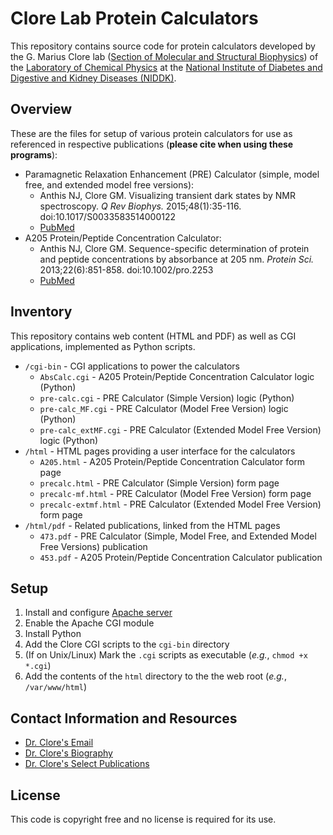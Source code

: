 # Clore Lab Protein Calculators

This repository contains source code for protein calculators developed by the G. Marius Clore lab
([Section of Molecular and Structural Biophysics][section]) of the [Laboratory of Chemical Physics][lab] at the [National Institute
of Diabetes and Digestive and Kidney Diseases (NIDDK)][niddk].

## Overview

These are the files for setup of various protein calculators for use as referenced in respective publications (**please cite when using these programs**):

- Paramagnetic Relaxation Enhancement (PRE) Calculator (simple, model free, and extended model free versions):
  - Anthis NJ, Clore GM. Visualizing transient dark states by NMR spectroscopy. _Q Rev Biophys._ 2015;48(1):35-116. doi:10.1017/S0033583514000122
  - [PubMed](https://www.pubmed.ncbi.nlm.nih.gov/25710841)
- A205 Protein/Peptide Concentration Calculator:
  - Anthis NJ, Clore GM. Sequence-specific determination of protein and peptide concentrations by absorbance at 205 nm. _Protein Sci._ 2013;22(6):851-858. doi:10.1002/pro.2253
  - [PubMed](https://www.ncbi.nlm.nih.gov/pubmed/23526461)

## Inventory

This repository contains web content (HTML and PDF) as well as CGI applications, implemented as Python scripts.

- `/cgi-bin` - CGI applications to power the calculators
  - `AbsCalc.cgi` - A205 Protein/Peptide Concentration Calculator logic (Python)
  - `pre-calc.cgi` - PRE Calculator (Simple Version) logic (Python)
  - `pre-calc_MF.cgi` - PRE Calculator (Model Free Version) logic (Python)
  - `pre-calc_extMF.cgi` - PRE Calculator (Extended Model Free Version) logic (Python)
- `/html` - HTML pages providing a user interface for the calculators
  - `A205.html` - A205 Protein/Peptide Concentration Calculator form page
  - `precalc.html` - PRE Calculator (Simple Version) form page
  - `precalc-mf.html` - PRE Calculator (Model Free Version) form page
  - `precalc-extmf.html` - PRE Calculator (Extended Model Free Version) form page
- `/html/pdf` - Related publications, linked from the HTML pages
  - `473.pdf` - PRE Calculator (Simple, Model Free, and Extended Model Free Versions) publication
  - `453.pdf` - A205 Protein/Peptide Concentration Calculator publication

## Setup

1. Install and configure [Apache server][apache]
2. Enable the Apache CGI module
3. Install Python
4. Add the Clore CGI scripts to the `cgi-bin` directory
5. (If on Unix/Linux) Mark the `.cgi` scripts as executable (_e.g._, `chmod +x *.cgi`)
6. Add the contents of the `html` directory to the the web root (_e.g._, `/var/www/html`)

## Contact Information and Resources

- [Dr. Clore's Email][email]
- [Dr. Clore's Biography][bio]
- [Dr. Clore's Select Publications][pubs]

## License

This code is copyright free and no license is required for its use.

[email]: mailto:mariusc@intra.niddk.nih.gov
[bio]: https://www.niddk.nih.gov/about-niddk/staff-directory/biography/clore-marius
[pubs]: https://www.niddk.nih.gov/about-niddk/staff-directory/biography/clore-marius/publications
[section]: https://www.niddk.nih.gov/research-funding/at-niddk/labs-branches/laboratory-chemical-physics#section-of-molecular-and-structural-biophysics
[lab]: https://www.niddk.nih.gov/research-funding/at-niddk/labs-branches/laboratory-chemical-physics
[niddk]: https://www.niddk.nih.gov
[apache]: https://httpd.apache.org
